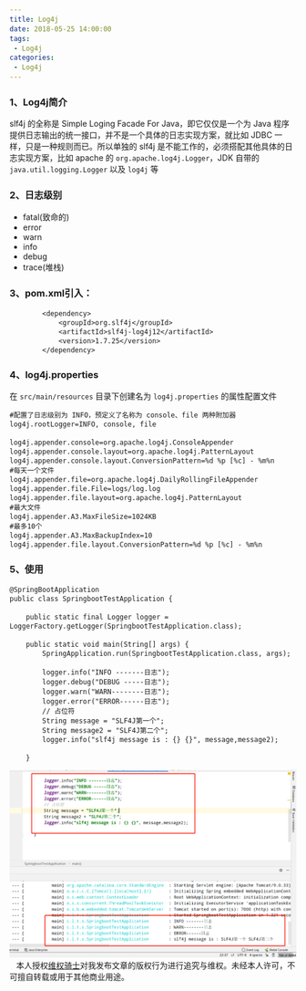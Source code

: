 ```yaml
---
title: Log4j
date: 2018-05-25 14:00:00
tags:
 - Log4j
categories:
 - Log4j
---
```




### **1、Log4j简介**<br/>

slf4j 的全称是 Simple Loging Facade For Java，即它仅仅是一个为 Java 程序提供日志输出的统一接口，并不是一个具体的日志实现方案，就比如 JDBC 一样，只是一种规则而已。所以单独的 slf4j 是不能工作的，必须搭配其他具体的日志实现方案，比如 apache 的 `org.apache.log4j.Logger`，JDK 自带的 `java.util.logging.Logger` 以及 `log4j` 等<br/>

### 2、日志级别<br/>

- fatal(致命的)<br/>
- error<br/>
- warn<br/>
- info<br/>
- debug<br/>
- trace(堆栈)<br/>

### 3、pom.xml引入：<br/>

```text
        <dependency>
            <groupId>org.slf4j</groupId>
            <artifactId>slf4j-log4j12</artifactId>
            <version>1.7.25</version>
        </dependency>
```



### 4、log4j.properties<br/>

在 `src/main/resources` 目录下创建名为 `log4j.properties` 的属性配置文件<br/>

```text
#配置了日志级别为 INFO，预定义了名称为 console、file 两种附加器
log4j.rootLogger=INFO, console, file

log4j.appender.console=org.apache.log4j.ConsoleAppender
log4j.appender.console.layout=org.apache.log4j.PatternLayout
log4j.appender.console.layout.ConversionPattern=%d %p [%c] - %m%n
#每天一个文件
log4j.appender.file=org.apache.log4j.DailyRollingFileAppender
log4j.appender.file.File=logs/log.log
log4j.appender.file.layout=org.apache.log4j.PatternLayout
#最大文件
log4j.appender.A3.MaxFileSize=1024KB
#最多10个
log4j.appender.A3.MaxBackupIndex=10
log4j.appender.file.layout.ConversionPattern=%d %p [%c] - %m%n
```





### 5、使用<br/>

```
@SpringBootApplication
public class SpringbootTestApplication {

    public static final Logger logger = LoggerFactory.getLogger(SpringbootTestApplication.class);

    public static void main(String[] args) {
        SpringApplication.run(SpringbootTestApplication.class, args);

        logger.info("INFO -------日志");
        logger.debug("DEBUG -----日志");
        logger.warn("WARN--------日志");
        logger.error("ERROR------日志");
        // 占位符
        String message = "SLF4J第一个";
        String message2 = "SLF4J第二个";
        logger.info("slf4j message is : {} {}", message,message2);

    }
```
![logo](./1.png)  <br>
&nbsp;&nbsp; 本人授权[维权骑士](http://rightknights.com)对我发布文章的版权行为进行追究与维权。未经本人许可，不可擅自转载或用于其他商业用途。


